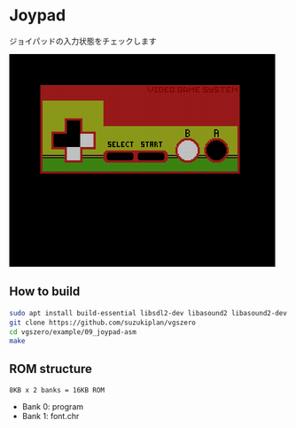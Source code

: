 # Joypad

ジョイパッドの入力状態をチェックします

![preview](preview.png)

## How to build

```zsh
sudo apt install build-essential libsdl2-dev libasound2 libasound2-dev
git clone https://github.com/suzukiplan/vgszero
cd vgszero/example/09_joypad-asm
make
```

## ROM structure

```
8KB x 2 banks = 16KB ROM
```

- Bank 0: program
- Bank 1: font.chr
